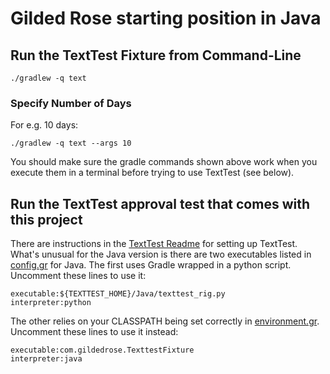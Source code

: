 # Gilded Rose starting position in Java

## Run the TextTest Fixture from Command-Line

```
./gradlew -q text  
```

### Specify Number of Days

For e.g. 10 days:

```
./gradlew -q text --args 10
```

You should make sure the gradle commands shown above work when you execute them in a terminal before trying to use TextTest (see below).


## Run the TextTest approval test that comes with this project

There are instructions in the [TextTest Readme](../texttests/README.md) for setting up TextTest. What's unusual for the Java version is there are two executables listed in [config.gr](../texttests/config.gr) for Java. The first uses Gradle wrapped in a python script. Uncomment these lines to use it:

    executable:${TEXTTEST_HOME}/Java/texttest_rig.py
    interpreter:python

The other relies on your CLASSPATH being set correctly in [environment.gr](../texttests/environment.gr). Uncomment these lines to use it instead:

    executable:com.gildedrose.TexttestFixture
    interpreter:java
